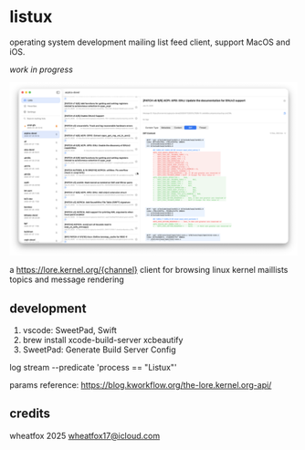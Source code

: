 # listux

operating system development mailing list feed client, support MacOS and iOS.

_work in progress_

![image](images/image2.png)

a https://lore.kernel.org/{channel} client for browsing linux kernel maillists topics and message rendering

## development

1. vscode: SweetPad, Swift
2. brew install xcode-build-server xcbeautify
3. SweetPad: Generate Build Server Config

log stream --predicate 'process == "Listux"'

params reference: https://blog.kworkflow.org/the-lore.kernel.org-api/

## credits

wheatfox 2025 wheatfox17@icloud.com